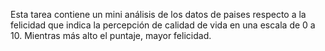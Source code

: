 Esta tarea contiene un mini análisis de los datos de paises respecto a la felicidad que indica la percepción de calidad de vida en una escala de 0 a 10. Mientras más alto el puntaje, mayor felicidad.
